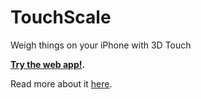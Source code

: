# TouchScale
Weigh things on your iPhone with 3D Touch

**[Try the web app!](http://touchscale.co).**

Read more about it [here](http://ashertrockman.github.io/ios/2015/10/24/3d-touch-scale.html).
